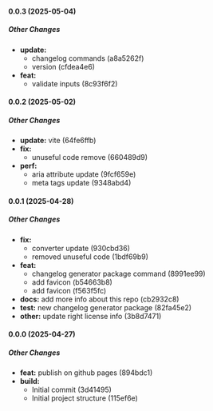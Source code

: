 #### 0.0.3 (2025-05-04)

##### Other Changes

* **update:**
  *  changelog commands (a8a5262f)
  *  version (cfdea4e6)
* **feat:**
  *  validate inputs (8c93f6f2)

#### 0.0.2 (2025-05-02)

##### Other Changes

* **update:**  vite (64fe6ffb)
* **fix:**
  *  unuseful code remove (660489d9)
* **perf:**
  *  aria attribute update (9fcf659e)
  *  meta tags update (9348abd4)

#### 0.0.1 (2025-04-28)

##### Other Changes

* **fix:**
  *  converter update (930cbd36)
  *  removed unuseful code (1bdf69b9)
* **feat:**
  *  changelog generator package command (8991ee99)
  *  add favicon (b54663b8)
  *  add favicon (f563f5fc)
* **docs:**  add more info about this repo (cb2932c8)
* **test:**  new changelog generator package (82fa45e2)
* **other:**  update right license info (3b8d7471)

#### 0.0.0 (2025-04-27)

##### Other Changes

* **feat:**  publish on github pages (894bdc1)
* **build:** 
  *  Initial commit (3d41495)
  *  Initial project structure (115ef6e)
